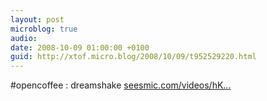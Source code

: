 ```yaml
---
layout: post
microblog: true
audio: 
date: 2008-10-09 01:00:00 +0100
guid: http://xtof.micro.blog/2008/10/09/t952529220.html
---
```

#opencoffee : dreamshake  [seesmic.com/videos/hK...](http://seesmic.com/videos/hK7eZa6zWH)
